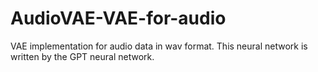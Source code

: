 # AudioVAE-VAE-for-audio
VAE implementation for audio data in wav format.          This neural network is written by the GPT neural network.
